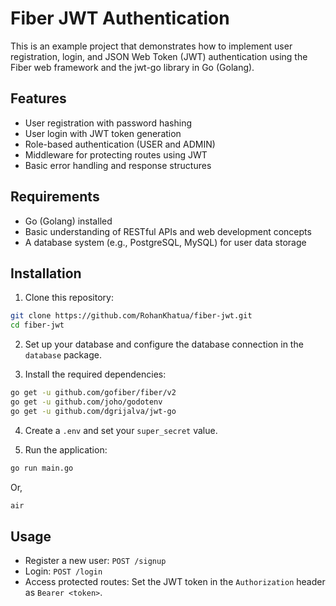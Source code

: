 
# Fiber JWT Authentication

This is an example project that demonstrates how to implement user registration, login, and JSON Web Token (JWT) authentication using the Fiber web framework and the jwt-go library in Go (Golang).

## Features

- User registration with password hashing
- User login with JWT token generation
- Role-based authentication (USER and ADMIN)
- Middleware for protecting routes using JWT
- Basic error handling and response structures

## Requirements

- Go (Golang) installed
- Basic understanding of RESTful APIs and web development concepts
- A database system (e.g., PostgreSQL, MySQL) for user data storage

## Installation

1. Clone this repository:

```bash
git clone https://github.com/RohanKhatua/fiber-jwt.git
cd fiber-jwt
```

2. Set up your database and configure the database connection in the `database` package.

3. Install the required dependencies:

```bash
go get -u github.com/gofiber/fiber/v2
go get -u github.com/joho/godotenv
go get -u github.com/dgrijalva/jwt-go
```

4. Create a `.env` and set your `super_secret` value.

5. Run the application:

```bash
go run main.go
```

Or,

```bash
air
```

## Usage

- Register a new user: `POST /signup`
- Login: `POST /login`
- Access protected routes: Set the JWT token in the `Authorization` header as `Bearer <token>`.



